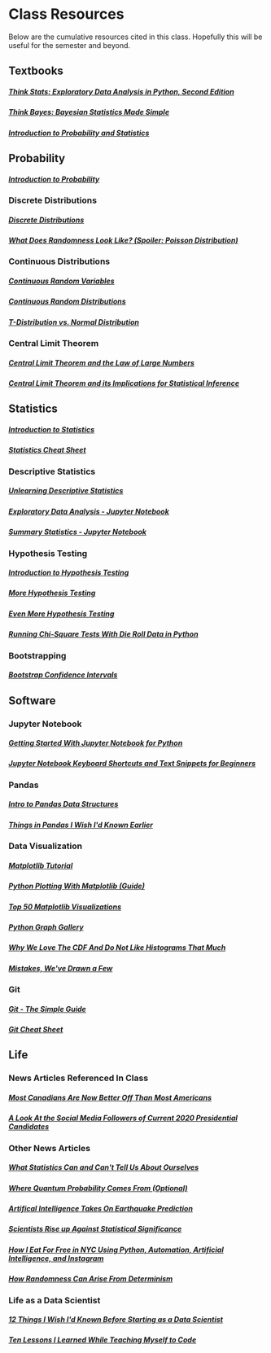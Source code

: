 # Class Resources

Below are the cumulative resources cited in this class. Hopefully this will be useful for the semester and beyond.

## Textbooks

##### [Think Stats: Exploratory Data Analysis in Python, Second Edition](http://greenteapress.com/thinkstats2/thinkstats2.pdf)

##### [Think Bayes: Bayesian Statistics Made Simple](http://www.greenteapress.com/thinkbayes/thinkbayes.pdf)

##### [Introduction to Probability and Statistics](https://ocw.mit.edu/courses/mathematics/18-05-introduction-to-probability-and-statistics-spring-2014/readings/)

## Probability

##### [Introduction to Probability](https://ocw.mit.edu/courses/mathematics/18-05-introduction-to-probability-and-statistics-spring-2014/readings/MIT18_05S14_Reading2.pdf)

### Discrete Distributions

##### [Discrete Distributions](https://ocw.mit.edu/courses/mathematics/18-05-introduction-to-probability-and-statistics-spring-2014/readings/MIT18_05S14_Reading4a.pdf)

##### [What Does Randomness Look Like? (Spoiler: Poisson Distribution)](https://www.wired.com/2012/12/what-does-randomness-look-like/)

### Continuous Distributions

##### [Continuous Random Variables](https://ocw.mit.edu/courses/mathematics/18-05-introduction-to-probability-and-statistics-spring-2014/readings/MIT18_05S14_Reading5b.pdf)

##### [Continuous Random Distributions](https://ocw.mit.edu/courses/mathematics/18-05-introduction-to-probability-and-statistics-spring-2014/readings/MIT18_05S14_Reading5c.pdf)

##### [T-Distribution vs. Normal Distribution](http://mathlets.org/mathlets/t-distribution/)

### Central Limit Theorem

##### [Central Limit Theorem and the Law of Large Numbers](https://ocw.mit.edu/courses/mathematics/18-05-introduction-to-probability-and-statistics-spring-2014/readings/MIT18_05S14_Reading6b.pdf)

##### [Central Limit Theorem and its Implications for Statistical Inference](https://tutorials.methodsconsultants.com/posts/the-central-limit-theorem-and-its-implications-for-statistical-inference/)

## Statistics

##### [Introduction to Statistics](https://ocw.mit.edu/courses/mathematics/18-05-introduction-to-probability-and-statistics-spring-2014/readings/MIT18_05S14_Reading10a.pdf)

##### [Statistics Cheat Sheet](https://github.com/CSC217/fall_2019/blob/master/week04-continuous_distributions/statistics_cheat_sheet.pdf)


### Descriptive Statistics

##### [Unlearning Descriptive Statistics](http://debrouwere.org/2017/02/01/unlearning-descriptive-statistics)

##### [Exploratory Data Analysis - Jupyter Notebook](https://github.com/rasbt/data-science-tutorial/blob/master/code/eda.ipynb)

##### [Summary Statistics - Jupyter Notebook](https://github.com/rasbt/data-science-tutorial/blob/master/code/summary-stats.ipynb)

### Hypothesis Testing

##### [Introduction to Hypothesis Testing](https://ocw.mit.edu/courses/mathematics/18-05-introduction-to-probability-and-statistics-spring-2014/readings/MIT18_05S14_Reading17b.pdf)

##### [More Hypothesis Testing](https://ocw.mit.edu/courses/mathematics/18-05-introduction-to-probability-and-statistics-spring-2014/readings/MIT18_05S14_Reading18.pdf)

##### [Even More Hypothesis Testing](https://ocw.mit.edu/courses/mathematics/18-05-introduction-to-probability-and-statistics-spring-2014/readings/MIT18_05S14_Reading19.pdf)

##### [Running Chi-Square Tests With Die Roll Data in Python](https://towardsdatascience.com/running-chi-square-tests-in-python-with-die-roll-data-b9903817c51b)

### Bootstrapping

##### [Bootstrap Confidence Intervals](https://ocw.mit.edu/courses/mathematics/18-05-introduction-to-probability-and-statistics-spring-2014/readings/MIT18_05S14_Reading24.pdf)

## Software

### Jupyter Notebook

##### [Getting Started With Jupyter Notebook for Python](https://medium.com/codingthesmartway-com-blog/getting-started-with-jupyter-notebook-for-python-4e7082bd5d46)

##### [Jupyter Notebook Keyboard Shortcuts and Text Snippets for Beginners](http://maxmelnick.com/2016/04/19/python-beginner-tips-and-tricks.html)

### Pandas

##### [Intro to Pandas Data Structures](http://gregreda.com/2013/10/26/intro-to-pandas-data-structures/)

##### [Things in Pandas I Wish I'd Known Earlier](https://nbviewer.jupyter.org/github/rasbt/python_reference/blob/master/tutorials/things_in_pandas.ipynb)

### Data Visualization

##### [Matplotlib Tutorial](http://www.scipy-lectures.org/intro/matplotlib/matplotlib.html)

##### [Python Plotting With Matplotlib (Guide)](https://realpython.com/python-matplotlib-guide)

##### [Top 50 Matplotlib Visualizations](https://www.machinelearningplus.com/plots/top-50-matplotlib-visualizations-the-master-plots-python)

##### [Python Graph Gallery](https://python-graph-gallery.com)

##### [Why We Love The CDF And Do Not Like Histograms That Much](http://debrouwere.org/2017/02/01/unlearning-descriptive-statistics)

##### [Mistakes, We've Drawn a Few](https://medium.economist.com/mistakes-weve-drawn-a-few-8cdd8a42d368)

### Git

##### [Git - The Simple Guide](http://rogerdudler.github.io/git-guide/)

##### [Git Cheat Sheet](https://github.com/CSC217/fall_2019/blob/master/week04-continuous_distributions/git_cheat_sheet.jpeg)

## Life

### News Articles Referenced In Class

##### [Most Canadians Are Now Better Off Than Most Americans](https://www.bloomberg.com/opinion/articles/2019-08-29/america-s-middle-class-is-losing-ground-to-canada-s)

##### [A Look At the Social Media Followers of Current 2020 Presidential Candidates](https://www.abcactionnews.com/news/national/a-look-at-the-social-media-followers-of-current-2020-presidential-candidates)

### Other News Articles

##### [What Statistics Can and Can't Tell Us About Ourselves](https://www.newyorker.com/magazine/2019/09/09/what-statistics-can-and-cant-tell-us-about-ourselves)

##### [Where Quantum Probability Comes From (Optional)](https://www.quantamagazine.org/where-quantum-probability-comes-from-20190909/)

##### [Artifical Intelligence Takes On Earthquake Prediction](https://www.quantamagazine.org/artificial-intelligence-takes-on-earthquake-prediction-20190919)

##### [Scientists Rise up Against Statistical Significance](https://www.nature.com/articles/d41586-019-00857-9)

##### [How I Eat For Free in NYC Using Python, Automation, Artificial Intelligence, and Instagram](https://medium.com/@chrisbuetti/how-i-eat-for-free-in-nyc-using-python-automation-artificial-intelligence-and-instagram-a5ed8a1e2a10)

##### [How Randomness Can Arise From Determinism](https://www.quantamagazine.org/how-randomness-can-arise-from-determinism-20191014/)

### Life as a Data Scientist

##### [12 Things I Wish I'd Known Before Starting as a Data Scientist](https://medium.com/deliberate-data-science/12-things-i-wish-id-known-before-starting-as-a-data-scientist-45989be6300e)

##### [Ten Lessons I Learned While Teaching Myself to Code](https://tim.blog/2019/03/21/learn-to-code)
